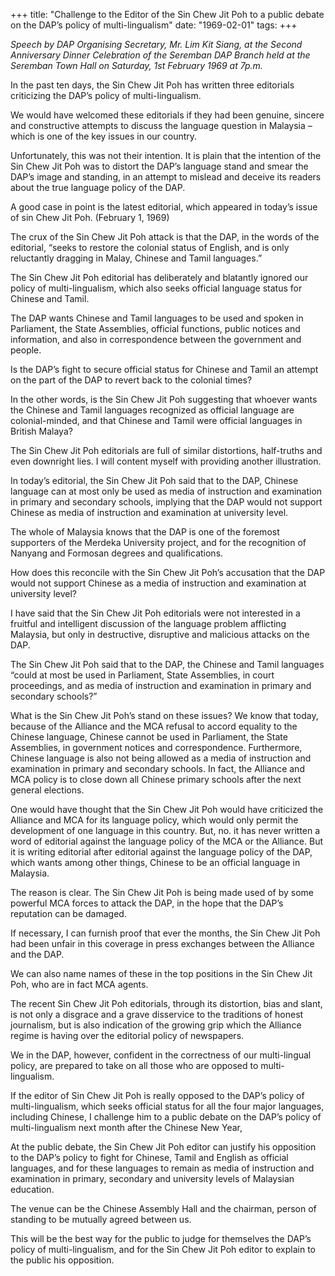 +++ 
title: "Challenge to the Editor of the Sin Chew Jit Poh to a public debate on the DAP’s policy of multi-lingualism"
date: "1969-02-01"
tags:
+++

_Speech by DAP Organising Secretary, Mr. Lim Kit Siang, at the Second Anniversary Dinner Celebration of the Seremban DAP Branch held at the Seremban Town Hall on Saturday, 1st February 1969 at 7p.m._

In the past ten days, the Sin Chew Jit Poh has written three editorials criticizing the DAP’s policy of multi-lingualism.
	
We would have welcomed these editorials if they had been genuine, sincere and constructive attempts to discuss the language question in Malaysia – which is one of the key issues in our country.
	
Unfortunately, this was not their intention. It is plain that the intention of the Sin Chew Jit Poh was to distort the DAP’s language stand and smear the DAP’s image and standing, in an attempt to mislead and deceive its readers about the true language policy of the DAP.
	
A good case in point is the latest editorial, which appeared in today’s issue of sin Chew Jit Poh. (February 1, 1969)
	
The crux of the Sin Chew Jit Poh attack is that the DAP, in the words of the editorial, “seeks to restore the colonial status of English, and is only reluctantly dragging in Malay, Chinese and Tamil languages.” 
	
The Sin Chew Jit Poh editorial has deliberately and blatantly ignored our policy of multi-lingualism, which also seeks official language status for Chinese and Tamil.</u>

The DAP wants Chinese and Tamil languages to be used and spoken in Parliament, the State Assemblies, official functions, public notices and information, and also in correspondence between the government and people.
	
Is the DAP’s fight to secure official status for Chinese and Tamil an attempt on the part of the DAP to revert back to the colonial times?
	
In the other words, is the Sin Chew Jit Poh suggesting that whoever wants the Chinese and Tamil languages recognized as official language are colonial-minded, and that Chinese and Tamil were official languages in British Malaya?
	
The Sin Chew Jit Poh editorials are full of similar distortions, half-truths and even downright lies. I will content myself with providing another illustration.
	
In today’s editorial, the Sin Chew Jit Poh said that to the DAP, Chinese language can at most only be used as media of instruction and examination in primary and secondary schools, implying that the DAP would not support Chinese as media of instruction and examination at university level.
	
The whole of Malaysia knows that the DAP is one of the foremost supporters of the Merdeka University project, and for the recognition of Nanyang and Formosan degrees and qualifications.
	
How does this reconcile with the Sin Chew Jit Poh’s accusation that the DAP would not support Chinese as a media of instruction and examination at university level?
	
I have said that the Sin Chew Jit Poh editorials were not interested in a fruitful and intelligent discussion of the language problem afflicting Malaysia, but only in destructive, disruptive and malicious attacks on the DAP.
	
The Sin Chew Jit Poh said that to the DAP, the Chinese and Tamil languages “could at most be used in Parliament, State Assemblies, in court proceedings, and as media of instruction and examination in primary and secondary schools?”  
	
What is the Sin Chew Jit Poh’s stand on these issues? We know that today, because of the Alliance and the MCA refusal to accord equality to the Chinese language, Chinese cannot be used in Parliament, the State Assemblies, in government notices and correspondence. Furthermore, Chinese language is also not being allowed as a media of instruction and examination in primary and secondary schools. In fact, the Alliance and MCA policy is to close down all Chinese primary schools after the next general elections.
	
One would have thought that the Sin Chew Jit Poh would have criticized the Alliance and MCA for its language policy, which would only permit the development of one language in this country. But, no. it has never written a word of editorial against the language policy of the MCA or the Alliance. But it is writing editorial after editorial against the language policy of the DAP, which wants among other things, Chinese to be an official language in Malaysia.
	
The reason is clear. The Sin Chew Jit Poh is being made used of by some powerful MCA forces to attack the DAP, in the hope that the DAP’s reputation can be damaged.
	
If necessary, I can furnish proof that ever the months, the Sin Chew Jit Poh had been unfair in this coverage in press exchanges between the Alliance and the DAP.
	
We can also name names of these in the top positions in the Sin Chew Jit Poh, who are in fact MCA agents.
	
The recent Sin Chew Jit Poh editorials, through its distortion, bias and slant, is not only a disgrace and a grave disservice to the traditions of honest journalism, but is also indication of the growing grip which the Alliance regime is having over the editorial policy of newspapers.
	
We in the DAP, however, confident in the correctness of our multi-lingual policy, are prepared to take on all those who are opposed to multi-lingualism.
	
If the editor of Sin Chew Jit Poh is really opposed to the DAP’s policy of multi-lingualism, which seeks official status for all the four major languages, including Chinese, I challenge him to a public debate on the DAP’s policy of multi-lingualism next month after the Chinese New Year,

At the public debate, the Sin Chew Jit Poh editor can justify his opposition to the DAP’s policy to fight for Chinese, Tamil and English as official languages, and for these languages to remain as media of instruction and examination in primary, secondary and university levels of Malaysian education.
	
The venue can be the Chinese Assembly Hall and the chairman, person of standing to be mutually agreed between us.
	
This will be the best way for the public to judge for themselves the DAP’s policy of multi-lingualism, and for the Sin Chew Jit Poh editor to explain to the public his opposition. 
